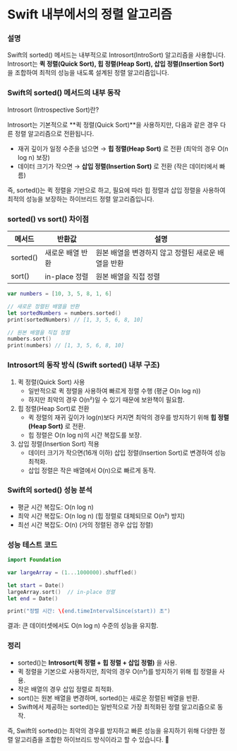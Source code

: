 # Swift 내부에서의 정렬 알고리즘
### 설명
Swift의 sorted() 메서드는 내부적으로 Introsort(IntroSort) 알고리즘을 사용합니다.
Introsort는 **퀵 정렬(Quick Sort), 힙 정렬(Heap Sort), 삽입 정렬(Insertion Sort)** 을 조합하여 최적의 성능을 내도록 설계된 정렬 알고리즘입니다.

### Swift의 sorted() 메서드의 내부 동작
Introsort (Introspective Sort)란?

Introsort는 기본적으로 **퀵 정렬(Quick Sort)**을 사용하지만, 다음과 같은 경우 다른 정렬 알고리즘으로 전환됩니다.
- 재귀 깊이가 일정 수준을 넘으면 → **힙 정렬(Heap Sort)** 로 전환 (최악의 경우 O(n log n) 보장)
- 데이터 크기가 작으면 → **삽입 정렬(Insertion Sort)** 로 전환 (작은 데이터에서 빠름)

즉, sorted()는 퀵 정렬을 기반으로 하고, 필요에 따라 힙 정렬과 삽입 정렬을 사용하여 최적의 성능을 보장하는 하이브리드 정렬 알고리즘입니다.

### sorted() vs sort() 차이점
메서드 |	반환값 |	설명
----|----|----
sorted() |	새로운 배열 반환 |	원본 배열을 변경하지 않고 정렬된 새로운 배열을 반환
sort() |	in-place 정렬 |	원본 배열을 직접 정렬

```swift
var numbers = [10, 3, 5, 8, 1, 6]

// 새로운 정렬된 배열을 반환
let sortedNumbers = numbers.sorted()
print(sortedNumbers) // [1, 3, 5, 6, 8, 10]

// 원본 배열을 직접 정렬
numbers.sort()
print(numbers) // [1, 3, 5, 6, 8, 10]
```

### Introsort의 동작 방식 (Swift sorted() 내부 구조)
1.	퀵 정렬(Quick Sort) 사용
    - 일반적으로 퀵 정렬을 사용하여 빠르게 정렬 수행 (평균 O(n log n))
    - 하지만 최악의 경우 O(n²)일 수 있기 때문에 보완책이 필요함.
2.	힙 정렬(Heap Sort)로 전환
    - 퀵 정렬의 재귀 깊이가 log(n)보다 커지면 최악의 경우를 방지하기 위해 **힙 정렬(Heap Sort)** 로 전환.
    - 힙 정렬은 O(n log n)의 시간 복잡도를 보장.
3.	삽입 정렬(Insertion Sort) 적용
    - 데이터 크기가 작으면(16개 이하) 삽입 정렬(Insertion Sort)로 변경하여 성능 최적화.
    - 삽입 정렬은 작은 배열에서 O(n)으로 빠르게 동작.

### Swift의 sorted() 성능 분석
 - 평균 시간 복잡도: O(n log n)
 - 최악 시간 복잡도: O(n log n) (힙 정렬로 대체되므로 O(n²) 방지)
 - 최선 시간 복잡도: O(n) (거의 정렬된 경우 삽입 정렬)

### 성능 테스트 코드
```swift
import Foundation

var largeArray = (1...1000000).shuffled()

let start = Date()
largeArray.sort()  // in-place 정렬
let end = Date()

print("정렬 시간: \(end.timeIntervalSince(start)) 초")
```
결과:
큰 데이터셋에서도 O(n log n) 수준의 성능을 유지함.

### 정리
- sorted()는 **Introsort(퀵 정렬 + 힙 정렬 + 삽입 정렬)** 을 사용.
- 퀵 정렬을 기본으로 사용하지만, 최악의 경우 O(n²)를 방지하기 위해 힙 정렬을 사용.
- 작은 배열의 경우 삽입 정렬로 최적화.
- sort()는 원본 배열을 변경하며, sorted()는 새로운 정렬된 배열을 반환.
- Swift에서 제공하는 sorted()는 일반적으로 가장 최적화된 정렬 알고리즘으로 동작.

즉, Swift의 sorted()는 최악의 경우를 방지하고 빠른 성능을 유지하기 위해 다양한 정렬 알고리즘을 조합한 하이브리드 방식이라고 할 수 있습니다. 🚀
